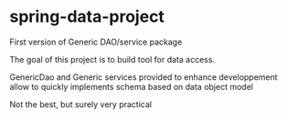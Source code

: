 # spring-data-project
First version of Generic DAO/service package

The goal of this project is to build tool for data access.

GenericDao and Generic services provided to enhance developpement allow to quickly implements schema based on data object model

Not the best, but surely very practical
